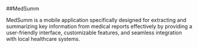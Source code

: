 ##MedSumm

MedSumm is a mobile application specifically designed for extracting and summarizing key information from medical reports effectively by providing a user-friendly interface, customizable features, and seamless integration with local healthcare systems.
